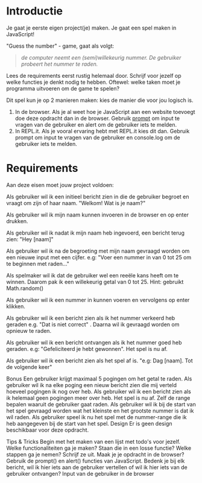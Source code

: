# Introductie

Je gaat je eerste eigen project(je) maken. Je gaat een spel maken in JavaScript!

"Guess the number" - game, gaat als volgt:

> _de computer neemt een (semi)willekeurig nummer. De gebruiker probeert het nummer te raden._

Lees de requirements eerst rustig helemaal door. Schrijf voor jezelf op welke functies je denkt nodig te hebben. Oftewel: welke taken moet je programma uitvoeren om de game te spelen?

Dit spel kun je op 2 manieren maken: kies de manier die voor jou logisch is.

1. In de browser. Als je al weet hoe je JavaScript aan een website toevoegt doe deze opdracht dan in de browser. Gebruik [prompt](https://www.w3schools.com/jsref/met_win_prompt.asp) om input te vragen van de gebruiker en alert om de gebruiker iets te melden.
2. In REPL.it. Als je vooral ervaring hebt met REPL.it kies dit dan. Gebruik prompt om input te vragen van de gebruiker en console.log om de gebruiker iets te melden.

# Requirements

Aan deze eisen moet jouw project voldoen:

Als gebruiker wil ik een initieel bericht zien in die de gebruiker begroet en vraagt om zijn of haar naam. "Welkom! Wat is je naam?"

Als gebruiker wil ik mijn naam kunnen invoeren in de browser en op enter drukken.

Als gebruiker wil ik nadat ik mijn naam heb ingevoerd, een bericht terug zien: "Hey [naam]"

Als gebruiker wil ik na de begroeting met mijn naam gevraagd worden om een nieuwe input met een cijfer. e.g: "Voer een nummer in van 0 tot 25 om te beginnen met raden..."

Als spelmaker wil ik dat de gebruiker wel een reeële kans heeft om te winnen. Daarom pak ik een willekeurig getal van 0 tot 25. Hint: gebruikt Math.random()

Als gebruiker wil ik een nummer in kunnen voeren en vervolgens op enter klikken.

Als gebruiker wil ik een bericht zien als ik het nummer verkeerd heb geraden e.g. "Dat is niet correct" . Daarna wil ik gevraagd worden om opnieuw te raden.

Als gebruiker wil ik een bericht ontvangen als ik het nummer goed heb geraden. e.g: "Gefeliciteerd je hebt gewonnen". Het spel is nu af.

Als gebruiker wil ik een bericht zien als het spel af is. "e.g: Dag [naam]. Tot de volgende keer"

Bonus
Een gebruiker krijgt maximaal 5 pogingen om het getal te raden.
Als gebruiker wil ik na elke poging een nieuw bericht zien die mij verteld hoeveel pogingen ik nog over heb.
Als gebruiker wil ik een bericht zien als ik helemaal geen pogingen meer over heb. Het spel is nu af.
Zelf de range bepalen waaruit de gebruiker gaat raden.
Als gebruiker wil ik bij de start van het spel gevraagd worden wat het kleinste en het grootste nummer is dat ik wil raden.
Als gebruiker speel ik nu het spel met de nummer-range die ik heb aangegeven bij de start van het spel.
Design
Er is geen design beschikbaar voor deze opdracht.

Tips & Tricks
Begin met het maken van een lijst met todo's voor jezelf. Welke functionaliteiten ga je maken? Staan die in een losse functie? Welke stappen ga je nemen? Schrijf ze uit.
Maak je je opdracht in de browser? Gebruik de prompt() en alert() functies van JavaScript. Bedenk je bij elk bericht, wil ik hier iets aan de gebruiker vertellen of wil ik hier iets van de gebruiker ontvangen? Input van de gebruiker in de browser
